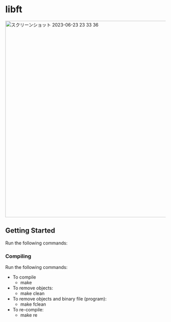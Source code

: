 # libft
<img width="616" alt="スクリーンショット 2023-06-23 23 33 36" src="https://github.com/Justhiro55/libft/assets/77094170/bda66931-66ed-44a6-a3a8-d636047030de">

## Getting Started
Run the following commands:

### Compiling
Run the following commands:
- To compile
  - make
- To remove objects:
  - make clean
- To remove objects and binary file (program):
  - make fclean
- To re-compile:
  - make re
